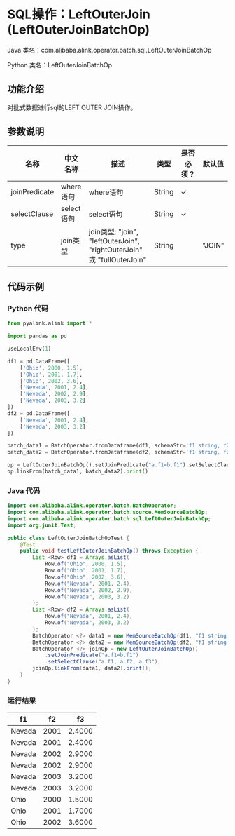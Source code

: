 # SQL操作：LeftOuterJoin (LeftOuterJoinBatchOp)
Java 类名：com.alibaba.alink.operator.batch.sql.LeftOuterJoinBatchOp

Python 类名：LeftOuterJoinBatchOp


## 功能介绍
对批式数据进行sql的LEFT OUTER JOIN操作。

## 参数说明

| 名称 | 中文名称 | 描述 | 类型 | 是否必须？ | 默认值 |
| --- | --- | --- | --- | --- | --- |
| joinPredicate | where语句 | where语句 | String | ✓ |  |
| selectClause | select语句 | select语句 | String | ✓ |  |
| type | join类型 | join类型: "join", "leftOuterJoin", "rightOuterJoin" 或 "fullOuterJoin" | String |  | "JOIN" |

## 代码示例
### Python 代码
```python
from pyalink.alink import *

import pandas as pd

useLocalEnv(1)

df1 = pd.DataFrame([
    ['Ohio', 2000, 1.5],
    ['Ohio', 2001, 1.7],
    ['Ohio', 2002, 3.6],
    ['Nevada', 2001, 2.4],
    ['Nevada', 2002, 2.9],
    ['Nevada', 2003, 3.2]
])
df2 = pd.DataFrame([
    ['Nevada', 2001, 2.4],
    ['Nevada', 2003, 3.2]
])

batch_data1 = BatchOperator.fromDataframe(df1, schemaStr='f1 string, f2 bigint, f3 double')
batch_data2 = BatchOperator.fromDataframe(df2, schemaStr='f1 string, f2 bigint, f3 double')

op = LeftOuterJoinBatchOp().setJoinPredicate("a.f1=b.f1").setSelectClause("a.f1, a.f2, a.f3")
op.linkFrom(batch_data1, batch_data2).print()
```

### Java 代码
```java
import com.alibaba.alink.operator.batch.BatchOperator;
import com.alibaba.alink.operator.batch.source.MemSourceBatchOp;
import com.alibaba.alink.operator.batch.sql.LeftOuterJoinBatchOp;
import org.junit.Test;

public class LeftOuterJoinBatchOpTest {
	@Test
	public void testLeftOuterJoinBatchOp() throws Exception {
		List <Row> df1 = Arrays.asList(
			Row.of("Ohio", 2000, 1.5),
            Row.of("Ohio", 2001, 1.7),
            Row.of("Ohio", 2002, 3.6),
            Row.of("Nevada", 2001, 2.4),
            Row.of("Nevada", 2002, 2.9),
            Row.of("Nevada", 2003, 3.2)
        );
        List <Row> df2 = Arrays.asList(
            Row.of("Nevada", 2001, 2.4),
            Row.of("Nevada", 2003, 3.2)
        );
        BatchOperator <?> data1 = new MemSourceBatchOp(df1, "f1 string, f2 int, f3 double");
        BatchOperator <?> data2 = new MemSourceBatchOp(df2, "f1 string, f2 int, f3 double");
        BatchOperator <?> joinOp = new LeftOuterJoinBatchOp()
            .setJoinPredicate("a.f1=b.f1")
            .setSelectClause("a.f1, a.f2, a.f3");
        joinOp.linkFrom(data1, data2).print();
	}
}
```

### 运行结果

f1|f2|f3
---|---|---
Nevada|2001|2.4000
Nevada|2001|2.4000
Nevada|2002|2.9000
Nevada|2002|2.9000
Nevada|2003|3.2000
Nevada|2003|3.2000
Ohio|2000|1.5000
Ohio|2001|1.7000
Ohio|2002|3.6000
